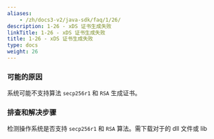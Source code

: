```yaml
---
aliases:
    - /zh/docs3-v2/java-sdk/faq/1/26/
description: 1-26 - xDS 证书生成失败
linkTitle: 1-26 - xDS 证书生成失败
title: 1-26 - xDS 证书生成失败
type: docs
weight: 26
---
```



### 可能的原因

系统可能不支持算法 `secp256r1` 和 `RSA` 生成证书。

### 排查和解决步骤

检测操作系统是否支持 `secp256r1` 和 `RSA` 算法。需下载对于的 dll 文件或 lib